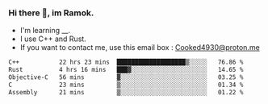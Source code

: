 ### Hi there 👋, im Ramok.

- I'm learning __.
- I use C++ and Rust.
- If you want to contact me, use this email box : Cooked4930@proton.me

<!--START_SECTION:waka-->

```txt
C++           22 hrs 23 mins  ███████████████████▒░░░░░   76.86 %
Rust          4 hrs 16 mins   ███▓░░░░░░░░░░░░░░░░░░░░░   14.65 %
Objective-C   56 mins         ▓░░░░░░░░░░░░░░░░░░░░░░░░   03.25 %
C             23 mins         ▒░░░░░░░░░░░░░░░░░░░░░░░░   01.34 %
Assembly      21 mins         ▒░░░░░░░░░░░░░░░░░░░░░░░░   01.22 %
```

<!--END_SECTION:waka-->

